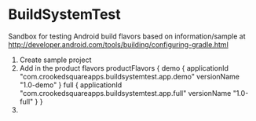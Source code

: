 # BuildSystemTest

Sandbox for testing Android build flavors based on information/sample at 
http://developer.android.com/tools/building/configuring-gradle.html

1. Create sample project
2. Add in the product flavors 
    productFlavors {
        demo {
            applicationId "com.crookedsquareapps.buildsystemtest.app.demo"
            versionName "1.0-demo"
        }
        full {
            applicationId "com.crookedsquareapps.buildsystemtest.app.full"
            versionName "1.0-full"
        }
    }
3. 
